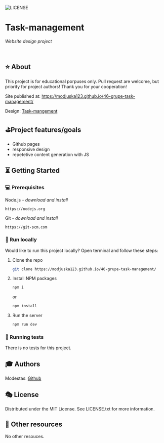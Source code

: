 ![LICENSE](https://img.shields.io/badge/license-MIT-blue.svg?style=flat-square)

# Task-management

_Website design project_

<br>

## ⭐ About

This project is for educational porpuses only. Pull request are welcome, but priority for project authors! Thank you for your cooperation!

Site published at: https://modjuska123.github.io/46-grupe-task-management/ 

Design: [Task-mangement](https://dribbble.com/shots/17246001/attachments/12352583?mode=media)

##  ⛳Project features/goals

-  Github pages
-  responsive design
-  repetetive content generation with JS

## ⏳ Getting Started

### 💻 Prerequisites

Node.js - _download and install_

```
https://nodejs.org
```

Git - _download and install_

```
https://git-scm.com
```

###  🚵 Run locally

Would like to run this project locally? Open terminal and follow these steps:

1. Clone the repo
    ```sh
    git clone https://modjuska123.github.io/46-grupe-task-management/
    ```
2. Install NPM packages
    ```sh
    npm i
    ```
    or
    ```sh
    npm install
    ```
3. Run the server
    ```sh
    npm run dev
    ```

### 🛝 Running tests

There is no tests for this project.

## 🎓 Authors

Modestas: [Github](https://github.com/ModJuska123)

## 🎭 License

Distributed under the MIT License. See LICENSE.txt for more information.

## 🎎 Other resources

No other resouces.